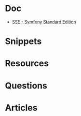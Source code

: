# Doc

* [SSE - Symfony Standard Edition](https://github.com/symfony/symfony-standard)

# Snippets 

# Resources

# Questions

# Articles
